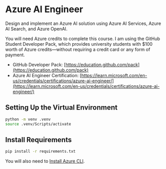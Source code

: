 # Azure AI Engineer

Design and implement an Azure AI solution using Azure AI Services, Azure AI Search, and Azure OpenAI.

You will need Azure credits to complete this course. I am using the GitHub Student Developer Pack, which provides university students with \$100 worth of Azure credits—without requiring a credit card or any form of payment.

* GitHub Developer Pack: [https://education.github.com/pack](https://education.github.com/pack)
* Azure AI Engineer Certification: [https://learn.microsoft.com/en-us/credentials/certifications/azure-ai-engineer/](https://learn.microsoft.com/en-us/credentials/certifications/azure-ai-engineer/)

## Setting Up the Virtual Environment

```bash
python -m venv .venv
source .venv/Scripts/activate  
```

## Install Requirements

```bash
pip install -r requirements.txt
```

You will also need to
[Install Azure CLI](https://aka.ms/installazurecliwindows).
